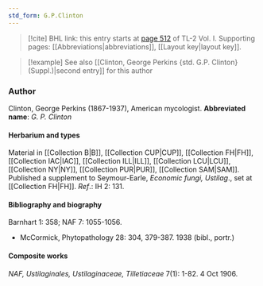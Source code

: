 ```yaml
---
std_form: G.P.Clinton
---
```


> [!cite] BHL link: this entry starts at [page 512](https://www.biodiversitylibrary.org/page/33120643) of TL-2 Vol. I.
> Supporting pages: [[Abbreviations|abbreviations]], [[Layout key|layout key]].

> [!example] See also [[Clinton, George Perkins {std. G.P. Clinton} (Suppl.)|second entry]] for this author

### Author

Clinton, George Perkins (1867-1937), American mycologist. 
**Abbreviated name**: *G. P. Clinton*

#### Herbarium and types

Material in [[Collection B|B]], [[Collection CUP|CUP]], [[Collection FH|FH]], [[Collection IAC|IAC]], [[Collection ILL|ILL]], [[Collection LCU|LCU]], [[Collection NY|NY]], [[Collection PUR|PUR]], [[Collection SAM|SAM]]. Published a supplement to Seymour-Earle, *Economic fungi, Ustilag*., set at [[Collection FH|FH]].
*Ref*.: IH 2: 131.

#### Bibliography and biography

Barnhart 1: 358; NAF 7: 1055-1056.
- McCormick, Phytopathology 28: 304, 379-387. 1938 (bibl., portr.)

#### Composite works

*NAF, Ustilaginales, Ustilaginaceae, Tilletiaceae* 7(1): 1-82. 4 Oct 1906.

